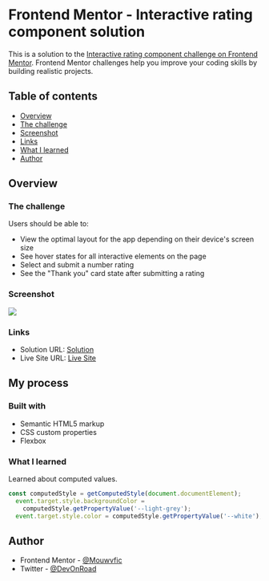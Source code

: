 # Frontend Mentor - Interactive rating component solution

This is a solution to the [Interactive rating component challenge on Frontend Mentor](https://www.frontendmentor.io/challenges/interactive-rating-component-koxpeBUmI). Frontend Mentor challenges help you improve your coding skills by building realistic projects. 

## Table of contents

- [Overview](#overview)
- [The challenge](#the-challenge)
- [Screenshot](#screenshot)
- [Links](#links)
- [What I learned](#what-i-learned)
- [Author](#author)

## Overview

### The challenge

Users should be able to:

- View the optimal layout for the app depending on their device's screen size
- See hover states for all interactive elements on the page
- Select and submit a number rating
- See the "Thank you" card state after submitting a rating

### Screenshot

![](images/Capture%20d'écran%202024-04-01%20194215.png)


### Links

- Solution URL: [Solution](https://www.frontendmentor.io/solutions/interactive-rating-component-OkXTr28fwA)
- Live Site URL: [Live Site](https://mouwaficbdr.github.io/interactive-rating-component-main/)

## My process

### Built with

- Semantic HTML5 markup
- CSS custom properties
- Flexbox

### What I learned

Learned about computed values.

```js
const computedStyle = getComputedStyle(document.documentElement);
  event.target.style.backgroundColor =
    computedStyle.getPropertyValue('--light-grey');
  event.target.style.color = computedStyle.getPropertyValue('--white');
```

## Author

- Frontend Mentor - [@Mouwvfic](https://www.frontendmentor.io/profile/@mouwaficbdr)
- Twitter - [@DevOnRoad](https://www.twitter.com/DevOnRoad)
